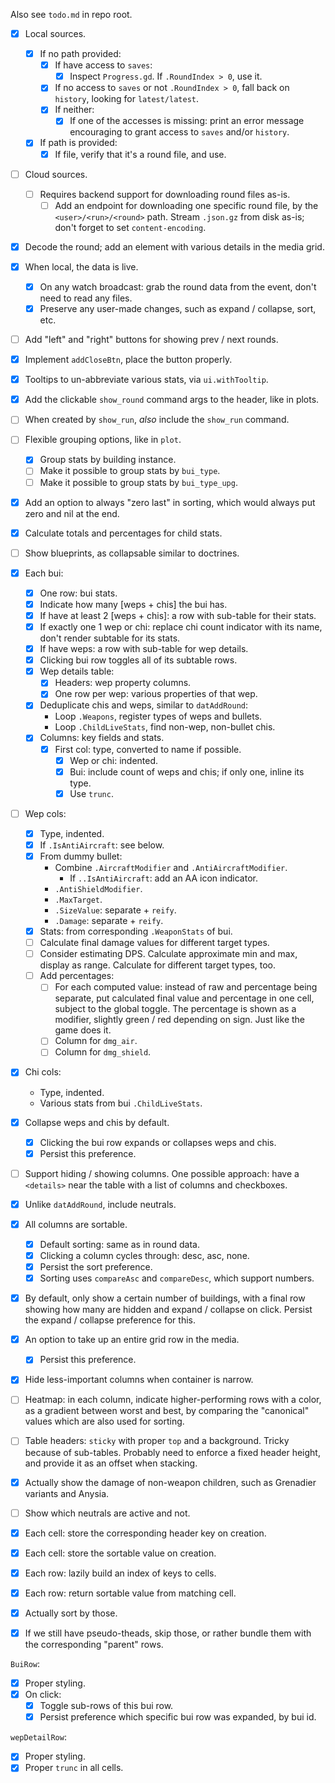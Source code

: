 Also see `todo.md` in repo root.

- [x] Local sources.
  - [x] If no path provided:
    - [x] If have access to `saves`:
      - [x] Inspect `Progress.gd`. If `.RoundIndex > 0`, use it.
    - [x] If no access to `saves` or not `.RoundIndex > 0`, fall back on
      `history`, looking for `latest/latest`.
    - [x] If neither:
      - [x] If one of the accesses is missing: print an error message
        encouraging to grant access to `saves` and/or `history`.
  - [x] If path is provided:
    - [x] If file, verify that it's a round file, and use.
- [ ] Cloud sources.
  - [ ] Requires backend support for downloading round files as-is.
    - [ ] Add an endpoint for downloading one specific round file, by the
      `<user>/<run>/<round>` path. Stream `.json.gz` from disk as-is; don't
      forget to set `content-encoding`.
- [x] Decode the round; add an element with various details in the media grid.
- [x] When local, the data is live.
  - [x] On any watch broadcast: grab the round data from the event, don't need
    to read any files.
  - [x] Preserve any user-made changes, such as expand / collapse, sort, etc.
- [ ] Add "left" and "right" buttons for showing prev / next rounds.
- [x] Implement `addCloseBtn`, place the button properly.
- [x] Tooltips to un-abbreviate various stats, via `ui.withTooltip`.
- [x] Add the clickable `show_round` command args to the header, like in plots.
- [ ] When created by `show_run`, _also_ include the `show_run` command.
- [ ] Flexible grouping options, like in `plot`.
  - [x] Group stats by building instance.
  - [ ] Make it possible to group stats by `bui_type`.
  - [ ] Make it possible to group stats by `bui_type_upg`.
- [x] Add an option to always "zero last" in sorting, which would always put zero and nil at the end.
- [x] Calculate totals and percentages for child stats.
- [ ] Show blueprints, as collapsable similar to doctrines.

- [x] Each bui:
  - [x] One row: bui stats.
  - [x] Indicate how many [weps + chis] the bui has.
  - [x] If have at least 2 [weps + chis]: a row with sub-table for their stats.
  - [x] If exactly one 1 wep or chi: replace chi count indicator with its name, don't render subtable for its stats.
  - [x] If have weps: a row with sub-table for wep details.
  - [x] Clicking bui row toggles all of its subtable rows.
  - [x] Wep details table:
    - [x] Headers: wep property columns.
    - [x] One row per wep: various properties of that wep.
  - [x] Deduplicate chis and weps, similar to `datAddRound`:
    - Loop `.Weapons`, register types of weps and bullets.
    - Loop `.ChildLiveStats`, find non-wep, non-bullet chis.
  - [x] Columns: key fields and stats.
    - [x] First col: type, converted to name if possible.
      - [x] Wep or chi: indented.
      - [x] Bui: include count of weps and chis; if only one, inline its type.
      - [x] Use `trunc`.

- [ ] Wep cols:
  - [x] Type, indented.
  - [x] If `.IsAntiAircraft`: see below.
  - [x] From dummy bullet:
    - Combine `.AircraftModifier` and `.AntiAircraftModifier`.
      - If `..IsAntiAircraft`: add an AA icon indicator.
    - `.AntiShieldModifier`.
    - `.MaxTarget`.
    - `.SizeValue`: separate + `reify`.
    - `.Damage`: separate + `reify`.
  - [x] Stats: from corresponding `.WeaponStats` of bui.
  - [ ] Calculate final damage values for different target types.
  - [ ] Consider estimating DPS. Calculate approximate min and max, display as range. Calculate for different target types, too.
  - [ ] Add percentages:
    - [ ] For each computed value: instead of raw and percentage being separate, put calculated final value and percentage in one cell, subject to the global toggle. The percentage is shown as a modifier, slightly green / red depending on sign. Just like the game does it.
    - [ ] Column for `dmg_air`.
    - [ ] Column for `dmg_shield`.

- [x] Chi cols:
  - Type, indented.
  - Various stats from bui `.ChildLiveStats`.
- [x] Collapse weps and chis by default.
  - [x] Clicking the bui row expands or collapses weps and chis.
  - [x] Persist this preference.
- [ ] Support hiding / showing columns. One possible approach: have a
  `<details>` near the table with a list of columns and checkboxes.
- [x] Unlike `datAddRound`, include neutrals.
- [x] All columns are sortable.
  - [x] Default sorting: same as in round data.
  - [x] Clicking a column cycles through: desc, asc, none.
  - [x] Persist the sort preference.
  - [x] Sorting uses `compareAsc` and `compareDesc`, which support numbers.
- [x] By default, only show a certain number of buildings, with a final row
  showing how many are hidden and expand / collapse on click. Persist the
  expand / collapse preference for this.
- [x] An option to take up an entire grid row in the media.
  - [x] Persist this preference.
- [x] Hide less-important columns when container is narrow.
- [ ] Heatmap: in each column, indicate higher-performing rows with a color,
  as a gradient between worst and best, by comparing the "canonical" values
  which are also used for sorting.
- [ ] Table headers: `sticky` with proper `top` and a background. Tricky because of sub-tables. Probably need to enforce a fixed header height, and provide it as an offset when stacking.
- [x] Actually show the damage of non-weapon children, such as Grenadier variants and Anysia.
- [ ] Show which neutrals are active and not.

- [x] Each cell: store the corresponding header key on creation.
- [x] Each cell: store the sortable value on creation.
- [x] Each row: lazily build an index of keys to cells.
- [x] Each row: return sortable value from matching cell.
- [x] Actually sort by those.
- [x] If we still have pseudo-theads, skip those, or rather bundle
  them with the corresponding "parent" rows.

`BuiRow`:
- [x] Proper styling.
- [x] On click:
  - [x] Toggle sub-rows of this bui row.
  - [x] Persist preference which specific bui row was expanded, by bui id.

`wepDetailRow`:
- [x] Proper styling.
- [x] Proper `trunc` in all cells.
